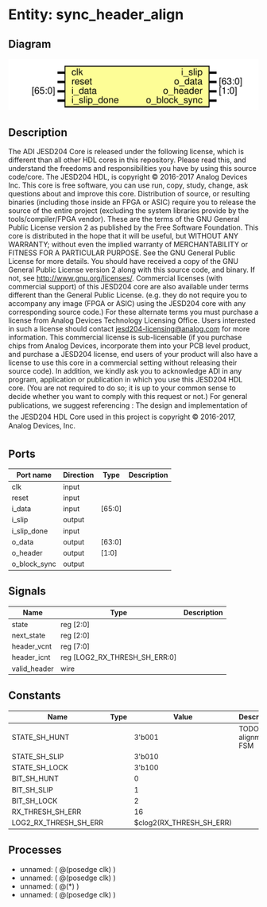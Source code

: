 # Entity: sync_header_align

## Diagram

![Diagram](sync_header_align.svg "Diagram")
## Description

The ADI JESD204 Core is released under the following license, which is
 different than all other HDL cores in this repository.
 Please read this, and understand the freedoms and responsibilities you have
 by using this source code/core.
 The JESD204 HDL, is copyright © 2016-2017 Analog Devices Inc.
 This core is free software, you can use run, copy, study, change, ask
 questions about and improve this core. Distribution of source, or resulting
 binaries (including those inside an FPGA or ASIC) require you to release the
 source of the entire project (excluding the system libraries provide by the
 tools/compiler/FPGA vendor). These are the terms of the GNU General Public
 License version 2 as published by the Free Software Foundation.
 This core  is distributed in the hope that it will be useful, but WITHOUT ANY
 WARRANTY; without even the implied warranty of MERCHANTABILITY or FITNESS FOR
 A PARTICULAR PURPOSE. See the GNU General Public License for more details.
 You should have received a copy of the GNU General Public License version 2
 along with this source code, and binary.  If not, see
 <http://www.gnu.org/licenses/>.
 Commercial licenses (with commercial support) of this JESD204 core are also
 available under terms different than the General Public License. (e.g. they
 do not require you to accompany any image (FPGA or ASIC) using the JESD204
 core with any corresponding source code.) For these alternate terms you must
 purchase a license from Analog Devices Technology Licensing Office. Users
 interested in such a license should contact jesd204-licensing@analog.com for
 more information. This commercial license is sub-licensable (if you purchase
 chips from Analog Devices, incorporate them into your PCB level product, and
 purchase a JESD204 license, end users of your product will also have a
 license to use this core in a commercial setting without releasing their
 source code).
 In addition, we kindly ask you to acknowledge ADI in any program, application
 or publication in which you use this JESD204 HDL core. (You are not required
 to do so; it is up to your common sense to decide whether you want to comply
 with this request or not.) For general publications, we suggest referencing :
 The design and implementation of the JESD204 HDL Core used in this project
 is copyright © 2016-2017, Analog Devices, Inc.
 
## Ports

| Port name    | Direction | Type   | Description |
| ------------ | --------- | ------ | ----------- |
| clk          | input     |        |             |
| reset        | input     |        |             |
| i_data       | input     | [65:0] |             |
| i_slip       | output    |        |             |
| i_slip_done  | input     |        |             |
| o_data       | output    | [63:0] |             |
| o_header     | output    | [1:0]  |             |
| o_block_sync | output    |        |             |
## Signals

| Name         | Type                          | Description |
| ------------ | ----------------------------- | ----------- |
| state        | reg [2:0]                     |             |
| next_state   | reg [2:0]                     |             |
| header_vcnt  | reg [7:0]                     |             |
| header_icnt  | reg [LOG2_RX_THRESH_SH_ERR:0] |             |
| valid_header | wire                          |             |
## Constants

| Name                  | Type | Value                    | Description               |
| --------------------- | ---- | ------------------------ | ------------------------- |
| STATE_SH_HUNT         |      | 3'b001                   | TODO : Add alignment FSM  |
| STATE_SH_SLIP         |      | 3'b010                   |                           |
| STATE_SH_LOCK         |      | 3'b100                   |                           |
| BIT_SH_HUNT           |      | 0                        |                           |
| BIT_SH_SLIP           |      | 1                        |                           |
| BIT_SH_LOCK           |      | 2                        |                           |
| RX_THRESH_SH_ERR      |      | 16                       |                           |
| LOG2_RX_THRESH_SH_ERR |      | $clog2(RX_THRESH_SH_ERR) |                           |
## Processes
- unnamed: ( @(posedge clk) )
- unnamed: ( @(posedge clk) )
- unnamed: ( @(*) )
- unnamed: ( @(posedge clk) )

